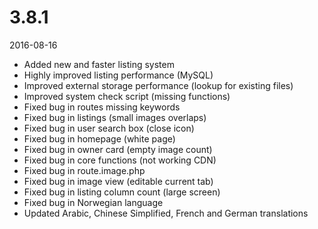 # 3.8.1

2016-08-16

- Added new and faster listing system
- Highly improved listing performance (MySQL)
- Improved external storage performance (lookup for existing files)
- Improved system check script (missing functions)
- Fixed bug in routes missing keywords
- Fixed bug in listings (small images overlaps)
- Fixed bug in user search box (close icon)
- Fixed bug in homepage (white page)
- Fixed bug in owner card (empty image count)
- Fixed bug in core functions (not working CDN)
- Fixed bug in route.image.php
- Fixed bug in image view (editable current tab)
- Fixed bug in listing column count (large screen)
- Fixed bug in Norwegian language
- Updated Arabic, Chinese Simplified, French and German translations
